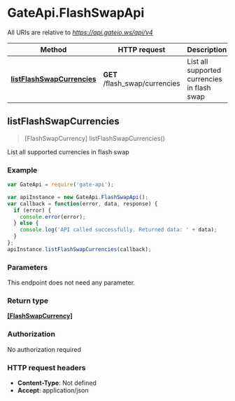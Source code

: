 # GateApi.FlashSwapApi

All URIs are relative to *https://api.gateio.ws/api/v4*

Method | HTTP request | Description
------------- | ------------- | -------------
[**listFlashSwapCurrencies**](FlashSwapApi.md#listFlashSwapCurrencies) | **GET** /flash_swap/currencies | List all supported currencies in flash swap


## listFlashSwapCurrencies

> [FlashSwapCurrency] listFlashSwapCurrencies()

List all supported currencies in flash swap

### Example

```javascript
var GateApi = require('gate-api');

var apiInstance = new GateApi.FlashSwapApi();
var callback = function(error, data, response) {
  if (error) {
    console.error(error);
  } else {
    console.log('API called successfully. Returned data: ' + data);
  }
};
apiInstance.listFlashSwapCurrencies(callback);
```

### Parameters

This endpoint does not need any parameter.

### Return type

[**[FlashSwapCurrency]**](FlashSwapCurrency.md)

### Authorization

No authorization required

### HTTP request headers

- **Content-Type**: Not defined
- **Accept**: application/json
